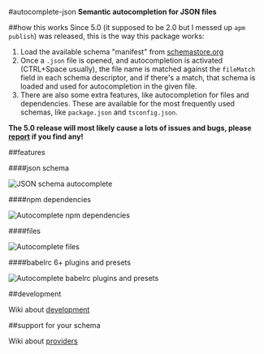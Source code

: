 #autocomplete-json
**Semantic autocompletion for JSON files**

##how this works
Since 5.0 (it supposed to be 2.0 but I messed up `apm publish`) was released, this is the way this package works:
1. Load the available schema "manifest" from [schemastore.org](http://schemastore.org/api/json/catalog.json)
2. Once a `.json` file is opened, and autocompletion is activated (CTRL+Space usually), the file name is matched against the `fileMatch` field in each schema descriptor, and if there's a match, that schema is loaded and used for autocompletion in the given file.
3. There are also some extra features, like autocompletion for files and dependencies. These are available for the most frequently used schemas, like `package.json` and `tsconfig.json`.

**The 5.0 release will most likely cause a lots of issues and bugs, please [report](https://github.com/bali182/autocomplete-json/issues) if you find any!**

##features

####json schema

![JSON schema autocomplete](https://cloud.githubusercontent.com/assets/3879181/12832986/cfc5926e-cb9d-11e5-916e-721790721fc4.gif)

####npm dependencies

![Autocomplete npm dependencies](https://cloud.githubusercontent.com/assets/3879181/12832997/e4f12630-cb9d-11e5-8cbf-589ad68e4b08.gif)

####files

![Autocomplete files](https://cloud.githubusercontent.com/assets/3879181/12832990/d6bd7d2a-cb9d-11e5-9f47-88f3efffb2ad.gif)

####babelrc 6+ plugins and presets

![Autocomplete babelrc plugins and presets](https://cloud.githubusercontent.com/assets/3879181/12832973/c3e5be4c-cb9d-11e5-99e1-50d2f316215e.gif)


##development

Wiki about [development](https://github.com/bali182/autocomplete-json/wiki/Contributing)

##support for your schema

Wiki about [providers](https://github.com/bali182/autocomplete-json/wiki/CreateProviders)
